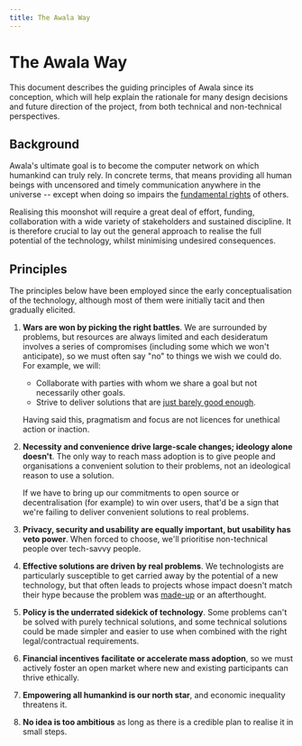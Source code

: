 ```yaml
---
title: The Awala Way
---
```


# The Awala Way

This document describes the guiding principles of Awala since its conception, which will help explain the rationale for many design decisions and future direction of the project, from both technical and non-technical perspectives.

## Background

Awala's ultimate goal is to become the computer network on which humankind can truly rely. In concrete terms, that means providing all human beings with uncensored and timely communication anywhere in the universe -- except when doing so impairs the [fundamental rights](https://www.un.org/en/universal-declaration-human-rights/) of others.

Realising this moonshot will require a great deal of effort, funding, collaboration with a wide variety of stakeholders and sustained discipline. It is therefore crucial to lay out the general approach to realise the full potential of the technology, whilst minimising undesired consequences.

## Principles

The principles below have been employed since the early conceptualisation of the technology, although most of them were initially tacit and then gradually elicited.

1. **Wars are won by picking the right battles**. We are surrounded by problems, but resources are always limited and each desideratum involves a series of compromises (including some which we won't anticipate), so we must often say "no" to things we wish we could do. For example, we will:

   - Collaborate with parties with whom we share a goal but not necessarily other goals.
   - Strive to deliver solutions that are [just barely good enough](http://agilemodeling.com/essays/barelyGoodEnough.html).

   Having said this, pragmatism and focus are not licences for unethical action or inaction.
1. **Necessity and convenience drive large-scale changes; ideology alone doesn't**. The only way to reach mass adoption is to give people and organisations a convenient solution to their problems, not an ideological reason to use a solution.

   If we have to bring up our commitments to open source or decentralisation (for example) to win over users, that'd be a sign that we're failing to deliver convenient solutions to real problems.
1. **Privacy, security and usability are equally important, but usability has veto power**. When forced to choose, we'll prioritise non-technical people over tech-savvy people.
1. **Effective solutions are driven by real problems**. We technologists are particularly susceptible to get carried away by the potential of a new technology, but that often leads to projects whose impact doesn't match their hype because the problem was [made-up](http://www.paulgraham.com/startupideas.html) or an afterthought.
1. **Policy is the underrated sidekick of technology**. Some problems can't be solved with purely technical solutions, and some technical solutions could be made simpler and easier to use when combined with the right legal/contractual requirements.
1. **Financial incentives facilitate or accelerate mass adoption**, so we must actively foster an open market where new and existing participants can thrive ethically.
1. **Empowering all humankind is our north star**, and economic inequality threatens it.
1. **No idea is too ambitious** as long as there is a credible plan to realise it in small steps.
